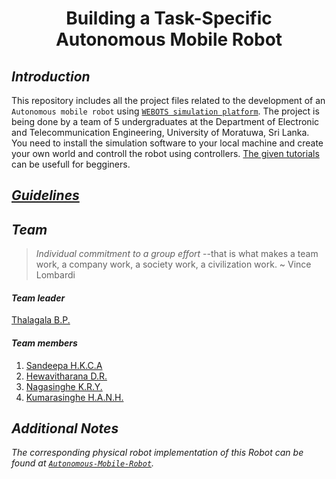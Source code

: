 <h1 align="center"> Building a Task-Specific Autonomous Mobile Robot  </h1>


## *Introduction*

This repository includes all the project files related to the development of an `Autonomous mobile robot` using [`WEBOTS simulation platform`](https://cyberbotics.com/). The project is being done by a team of 5 undergraduates at the Department of Electronic and Telecommunication Engineering, University of Moratuwa, Sri Lanka. You need to install the simulation software to your local machine and create your own world and controll the robot using controllers. [The given tutorials](https://cyberbotics.com/doc/guide/tutorials) can be usefull for begginers.

## *[Guidelines](https://uniofmora-my.sharepoint.com/:w:/g/personal/peshala_uom_lk/EYgg0HNeTvhPi0R6HHGfmi4BbXFsR2c4_TvA2pBcGKSQtw?e=CLvALQ)*


## *Team*

> *Individual commitment to a group effort* --that is what makes a team work, a company work, a society work, a civilization work. ~ Vince Lombardi

#### *Team leader*
[Thalagala B.P.](https://bimalka98.github.io/)

#### *Team members*
1. [Sandeepa H.K.C.A](https://github.com/AvishkaSandeepa)
2. [Hewavitharana D.R.](https://github.com/Hevidra)
3. [Nagasinghe K.R.Y.](https://github.com/Ravindu-Yasas-Nagasinghe)
4. [Kumarasinghe H.A.N.H.](https://github.com/nikeshi99)

## *Additional Notes*

*The corresponding physical robot implementation of this Robot can be found at [`Autonomous-Mobile-Robot`](https://github.com/bimalka98/Autonomous-Mobile-Robot).*
